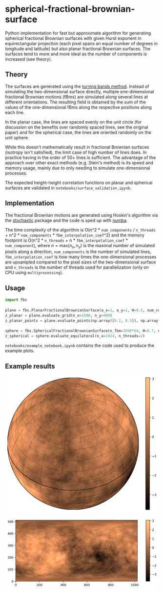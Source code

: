 # spherical-fractional-brownian-surface

Python implementation for fast but approximate algorithm for generating spherical fractional Brownian surfaces with given Hurst exponent in
equirectangular projection (each pixel spans an equal number of degrees in longitude
and latitude) but also planar fractional Brownian surfaces. The surfaces tend to more and more ideal as the number of components is increased (see theory).

## Theory

The surfaces are generated using the [turning bands method](https://doi.org/10.1029/WR018i005p01379). Instead of simulating the two-dimensional surface directly, multiple one-dimensional fractional Brownian motions (fBms) are simulated along several lines at different orientations. The resulting field is obtained by the sum of the values of the one-dimensional fBms along the respective positions along each line. 

In the planar case, the lines are spaced evenly on the unit circle (for discussion on the benefits over randomly spaced lines, see the original paper) and for the spherical case, the lines are oriented randomly on the unit sphere.

While this doesn't mathematically result in fractional Brownian surfaces (isotropy isn't satisfied), the limit case of high number of lines does. In practice having in the order of 50+ lines is sufficient. The advantage of the approach over other exact methods (e.g. Stein's method) is its speed and memory usage, mainly due to only needing to simulate one-dimensional processes.

The expected height-height correlation functions on planar and spherical surfaces are validated in `notebooks/surface_validation.ipynb`.

## Implementation

The fractional Brownian motions are generated using Hoskin's algorithm via the [stochastic](https://pypi.org/project/stochastic/) package and the code is sped up with [numba](https://pypi.org/project/numba/).

The time complexity of the algorithm is O(n^2 * `num_components` / `n_threads` + n^2 * `num_components` * `fbm_interpolation_coef`^2) and the memory footprint is O(n^2 * `n_threads` + n * `fbm_interpolation_coef` * `num_component`), where $n=\mathrm{max}(n_x, n_y)$ is the maximal number of simulated pixels along a direction, `num_components` is the number of simulated lines, `fbm_interpolation_coef` is how many times the one-dimensional processes are upsampled compared to the pixel sizes of the two-dimensional surface and `n_threads` is the number of threads used for parallelization (only on CPU using `multiprocessing`).


Usage
--------
```py
import fbs

plane = fbs.PlanarFractionalBrownianSurface(a_x=1, a_y=1, H=0.5, num_components=50, seed=7)
z_planar = plane.evaluate_grid(n_x=1600, n_y=900)
z_planar_points = plane.evaluate_points(np.array([0.2, 0.5]), np.array([0.5, 0.5]))

sphere = fbs.SphericalFractionalBrownianSurface(n_fbm=2048*64, H=0.7, num_components=50, seed=13)
z_spherical = sphere.evaluate_equilateral(n_x=1024, n_threads=2)
```
`notebooks/example_notebook.ipynb` contains the code used to produce the example plots.

Example results
--------
![](notebooks/example_sfbs_proj_ortho.png)

![](notebooks/example_pfbs.png)